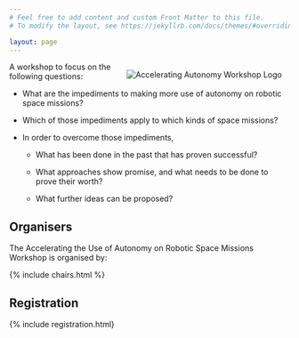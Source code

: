 ```yaml
---
# Feel free to add content and custom Front Matter to this file.
# To modify the layout, see https://jekyllrb.com/docs/themes/#overriding-theme-defaults

layout: page
---
```


<img alt="Accelerating Autonomy Workshop Logo" style="float: right; margin: 1em" src="{{site.logos}}/acceleratingautonomylogo.png">

A workshop to focus on the following questions:

- What are the impediments to making more use of autonomy on robotic space missions?

- Which of those impediments apply to which kinds of space missions?

- In order to overcome those impediments,

	- What has been done in the past that has proven successful?

	- What approaches show promise, and what needs to be done to prove their worth?

	- What further ideas can be proposed?

## Organisers


The Accelerating the Use of Autonomy on Robotic Space Missions Workshop is organised by:

  {% include chairs.html %}


## Registration
  {% include registration.html}